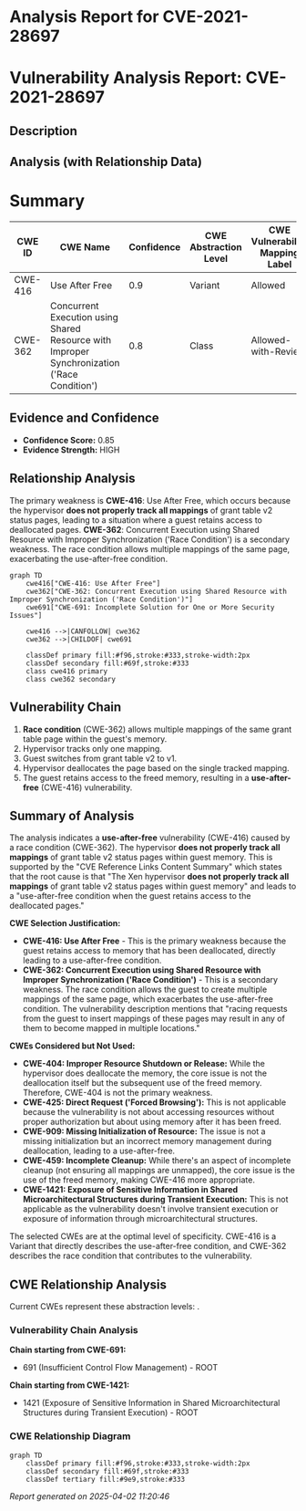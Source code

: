 # Analysis Report for CVE-2021-28697

# Vulnerability Analysis Report: CVE-2021-28697

## Description



## Analysis (with Relationship Data)

# Summary
| CWE ID | CWE Name | Confidence | CWE Abstraction Level | CWE Vulnerability Mapping Label | CWE-Vulnerability Mapping Notes |
|---|---|---|---|---|---|
| CWE-416 | Use After Free | 0.9 | Variant | Allowed | Primary CWE |
| CWE-362 | Concurrent Execution using Shared Resource with Improper Synchronization ('Race Condition') | 0.8 | Class | Allowed-with-Review | Secondary CWE |

## Evidence and Confidence

*   **Confidence Score:** 0.85
*   **Evidence Strength:** HIGH

## Relationship Analysis
The primary weakness is **CWE-416**: Use After Free, which occurs because the hypervisor **does not properly track all mappings** of grant table v2 status pages, leading to a situation where a guest retains access to deallocated pages.
**CWE-362**: Concurrent Execution using Shared Resource with Improper Synchronization ('Race Condition') is a secondary weakness. The race condition allows multiple mappings of the same page, exacerbating the use-after-free condition.

```mermaid
graph TD
    cwe416["CWE-416: Use After Free"]
    cwe362["CWE-362: Concurrent Execution using Shared Resource with Improper Synchronization ('Race Condition')"]
    cwe691["CWE-691: Incomplete Solution for One or More Security Issues"]

    cwe416 -->|CANFOLLOW| cwe362
    cwe362 -->|CHILDOF| cwe691
    
    classDef primary fill:#f96,stroke:#333,stroke-width:2px
    classDef secondary fill:#69f,stroke:#333
    class cwe416 primary
    class cwe362 secondary
```

## Vulnerability Chain
1.  **Race condition** (CWE-362) allows multiple mappings of the same grant table page within the guest's memory.
2.  Hypervisor tracks only one mapping.
3.  Guest switches from grant table v2 to v1.
4.  Hypervisor deallocates the page based on the single tracked mapping.
5.  The guest retains access to the freed memory, resulting in a **use-after-free** (CWE-416) vulnerability.

## Summary of Analysis
The analysis indicates a **use-after-free** vulnerability (CWE-416) caused by a race condition (CWE-362). The hypervisor **does not properly track all mappings** of grant table v2 status pages within guest memory. This is supported by the "CVE Reference Links Content Summary" which states that the root cause is that "The Xen hypervisor **does not properly track all mappings** of grant table v2 status pages within guest memory" and leads to a "use-after-free condition when the guest retains access to the deallocated pages."

**CWE Selection Justification:**

*   **CWE-416: Use After Free** - This is the primary weakness because the guest retains access to memory that has been deallocated, directly leading to a use-after-free condition.
*   **CWE-362: Concurrent Execution using Shared Resource with Improper Synchronization ('Race Condition')** - This is a secondary weakness. The race condition allows the guest to create multiple mappings of the same page, which exacerbates the use-after-free condition. The vulnerability description mentions that "racing requests from the guest to insert mappings of these pages may result in any of them to become mapped in multiple locations."

**CWEs Considered but Not Used:**

*   **CWE-404: Improper Resource Shutdown or Release:** While the hypervisor does deallocate the memory, the core issue is not the deallocation itself but the subsequent use of the freed memory. Therefore, CWE-404 is not the primary weakness.
*   **CWE-425: Direct Request ('Forced Browsing'):** This is not applicable because the vulnerability is not about accessing resources without proper authorization but about using memory after it has been freed.
*   **CWE-909: Missing Initialization of Resource:** The issue is not a missing initialization but an incorrect memory management during deallocation, leading to a use-after-free.
*   **CWE-459: Incomplete Cleanup:** While there's an aspect of incomplete cleanup (not ensuring all mappings are unmapped), the core issue is the use of the freed memory, making CWE-416 more appropriate.
*   **CWE-1421: Exposure of Sensitive Information in Shared Microarchitectural Structures during Transient Execution:** This is not applicable as the vulnerability doesn't involve transient execution or exposure of information through microarchitectural structures.

The selected CWEs are at the optimal level of specificity. CWE-416 is a Variant that directly describes the use-after-free condition, and CWE-362 describes the race condition that contributes to the vulnerability.


## CWE Relationship Analysis

Current CWEs represent these abstraction levels: .


### Vulnerability Chain Analysis

**Chain starting from CWE-691:**
- 691 (Insufficient Control Flow Management) - ROOT


**Chain starting from CWE-1421:**
- 1421 (Exposure of Sensitive Information in Shared Microarchitectural Structures during Transient Execution) - ROOT



### CWE Relationship Diagram

```mermaid
graph TD
    classDef primary fill:#f96,stroke:#333,stroke-width:2px
    classDef secondary fill:#69f,stroke:#333
    classDef tertiary fill:#9e9,stroke:#333
```



*Report generated on 2025-04-02 11:20:46*
